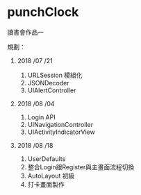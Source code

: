 # punchClock
讀書會作品一

規劃：
1. 2018 /07 /21
    1. URLSession 模組化
    2. JSONDecoder
    3. UIAlertController

2. 2018 /08 /04
    1. Login API
    2. UINavigationController
    3. UIActivityIndicatorView
  
3. 2018 /08 /18
    1. UserDefaults
    2. 整合Login跟Register與主畫面流程切換
    3. AutoLayout 初級
    4. 打卡畫面製作
